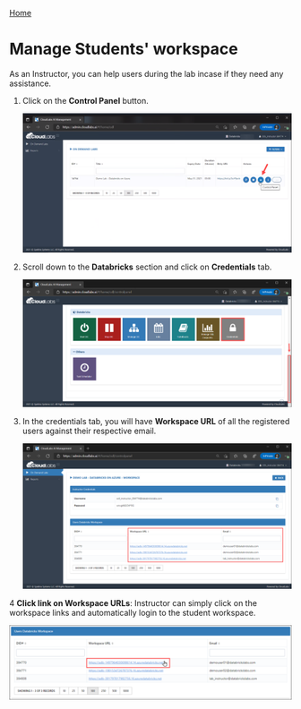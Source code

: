 [Home](./../README.md)

# Manage Students' workspace

As an Instructor, you can help users during the lab incase if they need any assistance. 

1. Click on the **Control Panel** button.

   ![](media/image21.png) 

2. Scroll down to the **Databricks** section and click on **Credentials** tab.

   ![](media/image22.png) 

3. In the credentials tab, you will have **Workspace URL** of all the registered users against their respective email.

   ![](media/image23.png) 

4 **Click link on Workspace URLs**: Instructor can simply click on the workspace links and automatically login to the student workspace.

   ![](media/image24.png) 




